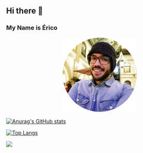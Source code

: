 ## Hi there 👋

### My Name is Érico

<div align="center">
    <img height="200px" src="https://github.com/ericomonteiro/ericomonteiro/blob/main/assets/me.png?raw=true" alt="picture">
</div>

<!--
**ericomonteiro/ericomonteiro** is a ✨ _special_ ✨ repository because its `README.md` (this file) appears on your GitHub profile.

Here are some ideas to get you started:

- 🔭 I’m currently working on ...
- 🌱 I’m currently learning ...
- 👯 I’m looking to collaborate on ...
- 🤔 I’m looking for help with ...
- 💬 Ask me about ...
- 📫 How to reach me: ...
- 😄 Pronouns: ...
- ⚡ Fun fact: ...
-->


[![Anurag's GitHub stats](https://github-readme-stats.vercel.app/api?username=ericomonteiro&include_all_commits=true&hide=prs,issues,contribs&count_private=true&show_icons=true&theme=radical)](https://github.com/anuraghazra/github-readme-stats)

[![Top Langs](https://github-readme-stats.vercel.app/api/top-langs/?username=ericomonteiro&theme=radical)](https://github.com/anuraghazra/github-readme-stats)

<a href="https://www.linkedin.com/in/ericomonteiro/" target="_blank"><img src="https://img.shields.io/badge/-LinkedIn-%230077B5?style=for-the-badge&logo=linkedin&logoColor=white"></a>
